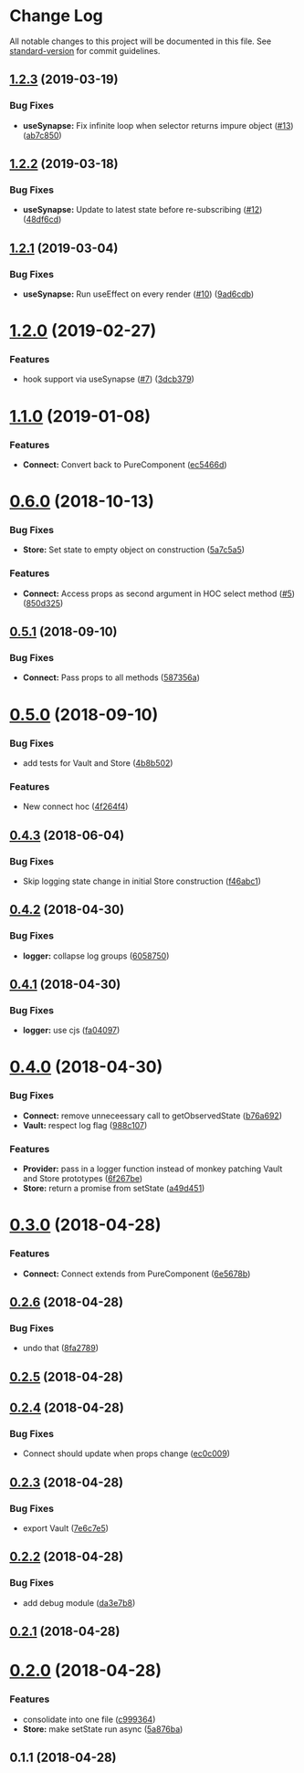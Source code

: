 # Change Log

All notable changes to this project will be documented in this file. See [standard-version](https://github.com/conventional-changelog/standard-version) for commit guidelines.

<a name="1.2.3"></a>
## [1.2.3](https://github.com/sappira-inc/synaptik/compare/v1.2.2...v1.2.3) (2019-03-19)


### Bug Fixes

* **useSynapse:** Fix infinite loop when selector returns impure object ([#13](https://github.com/sappira-inc/synaptik/issues/13)) ([ab7c850](https://github.com/sappira-inc/synaptik/commit/ab7c850))



<a name="1.2.2"></a>
## [1.2.2](https://github.com/sappira-inc/synaptik/compare/v1.2.1...v1.2.2) (2019-03-18)


### Bug Fixes

* **useSynapse:** Update to latest state before re-subscribing ([#12](https://github.com/sappira-inc/synaptik/issues/12)) ([48df6cd](https://github.com/sappira-inc/synaptik/commit/48df6cd))



<a name="1.2.1"></a>
## [1.2.1](https://github.com/sappira-inc/synaptik/compare/v1.2.0...v1.2.1) (2019-03-04)


### Bug Fixes

* **useSynapse:** Run useEffect on every render ([#10](https://github.com/sappira-inc/synaptik/issues/10)) ([9ad6cdb](https://github.com/sappira-inc/synaptik/commit/9ad6cdb))



<a name="1.2.0"></a>
# [1.2.0](https://github.com/sappira-inc/synaptik/compare/v1.1.0...v1.2.0) (2019-02-27)


### Features

* hook support via useSynapse ([#7](https://github.com/sappira-inc/synaptik/issues/7)) ([3dcb379](https://github.com/sappira-inc/synaptik/commit/3dcb379))



<a name="1.1.0"></a>
# [1.1.0](https://github.com/sappira-inc/synaptik/compare/v1.0.1...v1.1.0) (2019-01-08)


### Features

* **Connect:** Convert back to PureComponent ([ec5466d](https://github.com/sappira-inc/synaptik/commit/ec5466d))



<a name="0.6.0"></a>
# [0.6.0](https://github.com/sappira-inc/synaptik/compare/v0.5.1...v0.6.0) (2018-10-13)


### Bug Fixes

* **Store:** Set state to empty object on construction ([5a7c5a5](https://github.com/sappira-inc/synaptik/commit/5a7c5a5))


### Features

* **Connect:** Access props as second argument in HOC select method ([#5](https://github.com/sappira-inc/synaptik/issues/5)) ([850d325](https://github.com/sappira-inc/synaptik/commit/850d325))



<a name="0.5.1"></a>
## [0.5.1](https://github.com/sappira-inc/synaptik/compare/v0.5.0...v0.5.1) (2018-09-10)


### Bug Fixes

* **Connect:** Pass props to all methods ([587356a](https://github.com/sappira-inc/synaptik/commit/587356a))



<a name="0.5.0"></a>
# [0.5.0](https://github.com/sappira-inc/synaptik/compare/v0.4.3...v0.5.0) (2018-09-10)


### Bug Fixes

* add tests for Vault and Store ([4b8b502](https://github.com/sappira-inc/synaptik/commit/4b8b502))


### Features

* New connect hoc ([4f264f4](https://github.com/sappira-inc/synaptik/commit/4f264f4))



<a name="0.4.3"></a>
## [0.4.3](https://github.com/sappira-inc/synaptik/compare/v0.4.2...v0.4.3) (2018-06-04)


### Bug Fixes

* Skip logging state change in initial Store construction ([f46abc1](https://github.com/sappira-inc/synaptik/commit/f46abc1))



<a name="0.4.2"></a>
## [0.4.2](https://github.com/sappira-inc/synaptik/compare/v0.4.1...v0.4.2) (2018-04-30)


### Bug Fixes

* **logger:** collapse log groups ([6058750](https://github.com/sappira-inc/synaptik/commit/6058750))



<a name="0.4.1"></a>
## [0.4.1](https://github.com/sappira-inc/synaptik/compare/v0.4.0...v0.4.1) (2018-04-30)


### Bug Fixes

* **logger:** use cjs ([fa04097](https://github.com/sappira-inc/synaptik/commit/fa04097))



<a name="0.4.0"></a>
# [0.4.0](https://github.com/sappira-inc/synaptik/compare/v0.3.0...v0.4.0) (2018-04-30)


### Bug Fixes

* **Connect:** remove unneceessary call to getObservedState ([b76a692](https://github.com/sappira-inc/synaptik/commit/b76a692))
* **Vault:** respect log flag ([988c107](https://github.com/sappira-inc/synaptik/commit/988c107))


### Features

* **Provider:** pass in a logger function instead of monkey patching Vault and Store prototypes ([6f267be](https://github.com/sappira-inc/synaptik/commit/6f267be))
* **Store:** return a promise from setState ([a49d451](https://github.com/sappira-inc/synaptik/commit/a49d451))



<a name="0.3.0"></a>
# [0.3.0](https://github.com/sappira-inc/synaptik/compare/v0.2.6...v0.3.0) (2018-04-28)


### Features

* **Connect:** Connect extends from PureComponent ([6e5678b](https://github.com/sappira-inc/synaptik/commit/6e5678b))



<a name="0.2.6"></a>
## [0.2.6](https://github.com/sappira-inc/synaptik/compare/v0.2.5...v0.2.6) (2018-04-28)


### Bug Fixes

* undo that ([8fa2789](https://github.com/sappira-inc/synaptik/commit/8fa2789))



<a name="0.2.5"></a>
## [0.2.5](https://github.com/sappira-inc/synaptik/compare/v0.2.4...v0.2.5) (2018-04-28)



<a name="0.2.4"></a>
## [0.2.4](https://github.com/sappira-inc/synaptik/compare/v0.2.3...v0.2.4) (2018-04-28)


### Bug Fixes

* Connect should update when props change ([ec0c009](https://github.com/sappira-inc/synaptik/commit/ec0c009))



<a name="0.2.3"></a>
## [0.2.3](https://github.com/sappira-inc/synaptik/compare/v0.2.2...v0.2.3) (2018-04-28)


### Bug Fixes

* export Vault ([7e6c7e5](https://github.com/sappira-inc/synaptik/commit/7e6c7e5))



<a name="0.2.2"></a>

## [0.2.2](https://github.com/sappira-inc/synaptik/compare/v0.2.1...v0.2.2) (2018-04-28)

### Bug Fixes

* add debug module ([da3e7b8](https://github.com/sappira-inc/synaptik/commit/da3e7b8))

<a name="0.2.1"></a>

## [0.2.1](https://github.com/sappira-inc/synaptik/compare/v0.2.0...v0.2.1) (2018-04-28)

<a name="0.2.0"></a>

# [0.2.0](https://github.com/sappira-inc/synaptik/compare/v0.1.1...v0.2.0) (2018-04-28)

### Features

* consolidate into one file ([c999364](https://github.com/sappira-inc/synaptik/commit/c999364))
* **Store:** make setState run async ([5a876ba](https://github.com/sappira-inc/synaptik/commit/5a876ba))

<a name="0.1.1"></a>

## 0.1.1 (2018-04-28)
